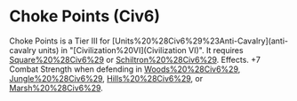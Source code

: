 # Choke Points (Civ6)

Choke Points is a Tier III for [Units%20%28Civ6%29%23Anti-Cavalry](anti-cavalry units) in "[Civilization%20VI](Civilization VI)". It requires [Square%20%28Civ6%29](Square) or [Schiltron%20%28Civ6%29](Schiltron).
Effects.
+7 Combat Strength when defending in [Woods%20%28Civ6%29](Woods), [Jungle%20%28Civ6%29](Jungle), [Hills%20%28Civ6%29](Hills), or [Marsh%20%28Civ6%29](Marsh).